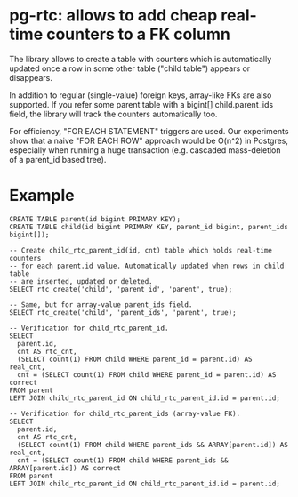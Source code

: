 # pg-rtc: allows to add cheap real-time counters to a FK column

The library allows to create a table with counters which is automatically
updated once a row in some other table ("child table") appears or disappears.

In addition to regular (single-value) foreign keys, array-like FKs are also
supported. If you refer some parent table with a bigint[] child.parent_ids
field, the library will track the counters automatically too.

For efficiency, "FOR EACH STATEMENT" triggers are used. Our experiments show
that a naive "FOR EACH ROW" approach would be O(n^2) in Postgres, especially
when running a huge transaction (e.g. cascaded mass-deletion of a parent_id
based tree).

# Example

```
CREATE TABLE parent(id bigint PRIMARY KEY);
CREATE TABLE child(id bigint PRIMARY KEY, parent_id bigint, parent_ids bigint[]);

-- Create child_rtc_parent_id(id, cnt) table which holds real-time counters
-- for each parent.id value. Automatically updated when rows in child table
-- are inserted, updated or deleted.
SELECT rtc_create('child', 'parent_id', 'parent', true);

-- Same, but for array-value parent_ids field.
SELECT rtc_create('child', 'parent_ids', 'parent', true);

-- Verification for child_rtc_parent_id.
SELECT
  parent.id,
  cnt AS rtc_cnt,
  (SELECT count(1) FROM child WHERE parent_id = parent.id) AS real_cnt,
  cnt = (SELECT count(1) FROM child WHERE parent_id = parent.id) AS correct
FROM parent
LEFT JOIN child_rtc_parent_id ON child_rtc_parent_id.id = parent.id;

-- Verification for child_rtc_parent_ids (array-value FK).
SELECT
  parent.id,
  cnt AS rtc_cnt,
  (SELECT count(1) FROM child WHERE parent_ids && ARRAY[parent.id]) AS real_cnt,
  cnt = (SELECT count(1) FROM child WHERE parent_ids && ARRAY[parent.id]) AS correct
FROM parent
LEFT JOIN child_rtc_parent_id ON child_rtc_parent_id.id = parent.id;
```
